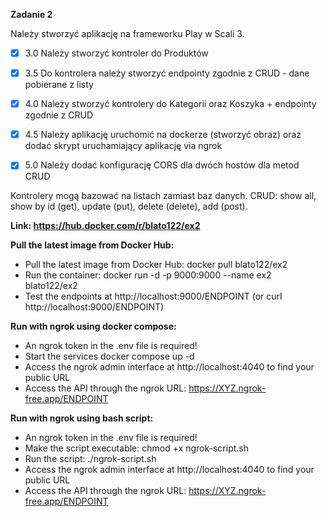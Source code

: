 **Zadanie 2**

Należy stworzyć aplikację na frameworku Play w Scali 3.

- [x] 3.0 Należy stworzyć kontroler do Produktów

- [x] 3.5 Do kontrolera należy stworzyć endpointy zgodnie z CRUD - dane
pobierane z listy

- [x] 4.0 Należy stworzyć kontrolery do Kategorii oraz Koszyka + endpointy
zgodnie z CRUD

- [x] 4.5 Należy aplikację uruchomić na dockerze (stworzyć obraz) oraz dodać
skrypt uruchamiający aplikację via ngrok

- [x] 5.0 Należy dodać konfigurację CORS dla dwóch hostów dla metod CRUD

Kontrolery mogą bazować na listach zamiast baz danych. CRUD: show all,
show by id (get), update (put), delete (delete), add (post).

**Link: https://hub.docker.com/r/blato122/ex2**

**Pull the latest image from Docker Hub:**
* Pull the latest image from Docker Hub: docker pull blato122/ex2
* Run the container: docker run -d -p 9000:9000 --name ex2 blato122/ex2
* Test the endpoints at http://localhost:9000/ENDPOINT (or curl http://localhost:9000/ENDPOINT)

**Run with ngrok using docker compose:** 
* An ngrok token in the .env file is required!
* Start the services docker compose up -d
* Access the ngrok admin interface at http://localhost:4040 to find your public URL
* Access the API through the ngrok URL: https://XYZ.ngrok-free.app/ENDPOINT

**Run with ngrok using bash script:** 
* An ngrok token in the .env file is required!
* Make the script executable: chmod +x ngrok-script.sh
* Run the script: ./ngrok-script.sh
* Access the ngrok admin interface at http://localhost:4040 to find your public URL
* Access the API through the ngrok URL: https://XYZ.ngrok-free.app/ENDPOINT